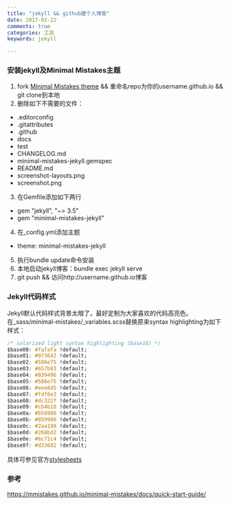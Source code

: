 ```yaml
---
title: "jekyll && github建个人博客"
date: 2017-02-22
comments: true
categories: 工具
keywords: jekyll

---
```


### 安装jekyll及Minimal Mistakes主题
1. fork [Minimal Mistakes theme](https://github.com/mmistakes/minimal-mistakes/fork) && 重命名repo为你的username.github.io && git clone到本地
2. 删除如下不需要的文件：
- .editorconfig
- .gitattributes
- .github
- docs
- test
- CHANGELOG.md
- minimal-mistakes-jekyll.gemspec
- README.md
- screenshot-layouts.png
- screenshot.png
3. 在Gemfile添加如下两行
- gem "jekyll", "~> 3.5"
- gem "minimal-mistakes-jekyll"
4. 在_config.yml添加主题
- theme: minimal-mistakes-jekyll
5. 执行bundle update命令安装
6. 本地启动jekyll博客：bundle exec jekyll serve
7. git push && 访问http://username.github.io博客

### Jekyll代码样式
Jekyll默认代码样式背景太暗了，最好定制为大家喜欢的代码高亮色。  
在_sass/minimal-mistakes/_variables.scss替换原来syntax highlighting为如下样式：
```css  
/* solarized light syntax highlighting (base16) */  
$base00: #fafafa !default;  
$base01: #073642 !default;  
$base02: #586e75 !default;  
$base03: #657b83 !default;  
$base04: #839496 !default;  
$base05: #586e75 !default;  
$base06: #eee8d5 !default;  
$base07: #fdf6e3 !default;  
$base08: #dc322f !default;  
$base09: #cb4b16 !default;  
$base0a: #b58900 !default;  
$base0b: #859900 !default;  
$base0c: #2aa198 !default;  
$base0d: #268bd2 !default;  
$base0e: #6c71c4 !default;  
$base0f: #d33682 !default;  
```
具体可参见官方[stylesheets](https://mmistakes.github.io/minimal-mistakes/docs/stylesheets/)

### 参考
https://mmistakes.github.io/minimal-mistakes/docs/quick-start-guide/
